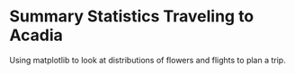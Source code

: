 # Summary Statistics Traveling to Acadia

Using matplotlib to look at distributions of flowers and flights to plan a trip.
